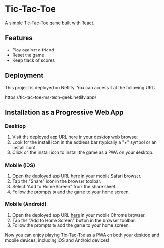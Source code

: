 # Tic-Tac-Toe

A simple Tic-Tac-Toe game built with React.

## Features

- Play against a friend
- Reset the game
- Keep track of scores

## Deployment

This project is deployed on Netlify. You can access it at the following URL:

https://tic-tac-toe-ms-tech-geek.netlify.app/

## Installation as a Progressive Web App

### Desktop

1. Visit the deployed app URL [here](https://tic-tac-toe-ms-tech-geek.netlify.app/) in your desktop web browser.
2. Look for the install icon in the address bar (typically a "+" symbol or an install icon).
3. Click on the install icon to install the game as a PWA on your desktop.

### Mobile (iOS)

1. Open the deployed app URL [here](https://tic-tac-toe-ms-tech-geek.netlify.app/) in your mobile Safari browser.
2. Tap the "Share" icon in the browser toolbar.
3. Select "Add to Home Screen" from the share sheet.
4. Follow the prompts to add the game to your home screen.

### Mobile (Android)

1. Open the deployed app URL [here](https://tic-tac-toe-ms-tech-geek.netlify.app/) in your mobile Chrome browser.
2. Tap the "Add to Home Screen" button in the browser toolbar.
3. Follow the prompts to add the game to your home screen.

Now you can enjoy playing Tic-Tac-Toe as a PWA on both your desktop and mobile devices, including iOS and Android devices!
